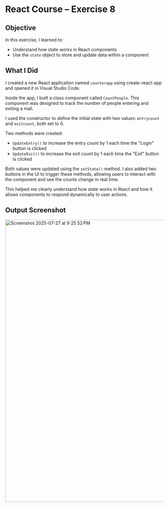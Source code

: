 # React Course – Exercise 8

## Objective

In this exercise, I learned to:

- Understand how state works in React components  
- Use the `state` object to store and update data within a component  

## What I Did

I created a new React application named `counterapp` using create-react-app and opened it in Visual Studio Code.

Inside the app, I built a class component called `CountPeople`. This component was designed to track the number of people entering and exiting a mall.

I used the constructor to define the initial state with two values: `entrycount` and `exitcount`, both set to 0.

Two methods were created:
- `UpdateEntry()` to increase the entry count by 1 each time the "Login" button is clicked  
- `UpdateExit()` to increase the exit count by 1 each time the "Exit" button is clicked  

Both values were updated using the `setState()` method. I also added two buttons in the UI to trigger these methods, allowing users to interact with the component and see the counts change in real time.

This helped me clearly understand how state works in React and how it allows components to respond dynamically to user actions.

## Output Screenshot

<img width="1440" height="900" alt="Screenshot 2025-07-27 at 9 25 52 PM" src="https://github.com/user-attachments/assets/8929b676-0418-4f9d-b2db-df00eebd4b02" />

